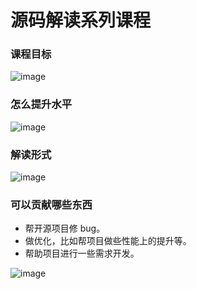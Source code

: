 # 源码解读系列课程

### 课程目标
![image](https://user-images.githubusercontent.com/5234349/135601232-d98f2576-77ec-462a-b663-10d646153a12.png)

### 怎么提升水平
![image](https://user-images.githubusercontent.com/5234349/135602098-66af6b3d-ccf2-46c7-8bb0-9bc7455b800b.png)

### 解读形式
![image](https://user-images.githubusercontent.com/5234349/135602418-8afe38b7-4497-4396-9595-651adb646338.png)

### 可以贡献哪些东西
* 帮开源项目修 bug。
* 做优化，比如帮项目做些性能上的提升等。
* 帮助项目进行一些需求开发。

![image](https://user-images.githubusercontent.com/5234349/135603378-fa1f6ba1-cdde-4671-81fa-a810a3a0f2b4.png)
